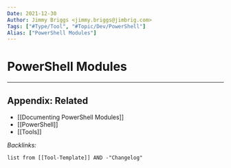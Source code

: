 ```yaml
---
Date: 2021-12-30
Author: Jimmy Briggs <jimmy.briggs@jimbrig.com>
Tags: ["#Type/Tool", "#Topic/Dev/PowerShell"]
Alias: ["PowerShell Modules"]
---
```


# PowerShell Modules

***

## Appendix: Related

- [[Documenting PowerShell Modules]]
- [[PowerShell]]
- [[Tools]]

*Backlinks:*

```dataview
list from [[Tool-Template]] AND -"Changelog"
```
